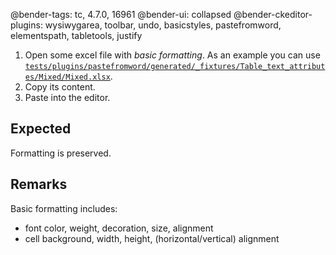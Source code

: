 @bender-tags: tc, 4.7.0, 16961
@bender-ui: collapsed
@bender-ckeditor-plugins: wysiwygarea, toolbar, undo, basicstyles, pastefromword, elementspath, tabletools, justify

1. Open some excel file with _basic formatting_.
	As an example you can use [`tests/plugins/pastefromword/generated/_fixtures/Table_text_attributes/Mixed/Mixed.xlsx`](https://github.com/ckeditor/ckeditor-dev/blob/major/tests/plugins/pastefromword/generated/_fixtures/Table_text_attributes/Mixed/Mixed.xlsx).
1. Copy its content.
1. Paste into the editor.

## Expected

Formatting is preserved.

## Remarks

Basic formatting includes:

* font color, weight, decoration, size, alignment
* cell background, width, height, (horizontal/vertical) alignment